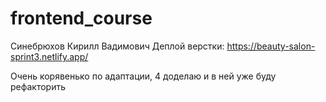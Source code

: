 # frontend_course

Синебрюхов Кирилл Вадимович
Деплой верстки: https://beauty-salon-sprint3.netlify.app/

Очень корявенько по адаптации, 4 доделаю и в ней уже буду рефакторить
